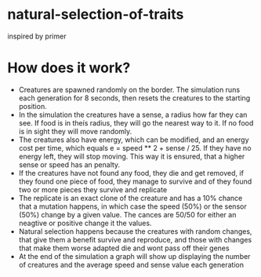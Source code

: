 # natural-selection-of-traits
inspired by primer

# How does it work?
- Creatures are spawned randomly on the border. The simulation runs each generation for 8 seconds, then resets the creatures to the starting position. 
- In the simulation the creatures have a sense, a radius how far they can see. If food is in theís radius, they will go the nearest way to it. If no food is in sight they will move randomly.
- The creatures also have energy, which can be modified, and an energy cost per time, which equals e = speed ** 2 + sense / 25. If they have no energy left, they will stop moving. This way it is ensured, that a higher sense or speed has an penalty.
- If the creatures have not found any food, they die and get removed, if they found one piece of food, they manage to survive and of they found two or more pieces they survive and replicate
- The replicate is an exact clone of the creature and has a 10% chance that a mutation happens, in which case the speed (50%) or the sensor (50%) change by a given value. The cances are 50/50 for either an neagtive or positive change it the values.
- Natural selection happens because the creatures with random changes, that give them a benefit survive and reproduce, and those with changes that make them worse adapted die and wont pass off their genes
- At the end of the simulation a graph will show up displaying the number of creatures and the average speed and sense value each generation
